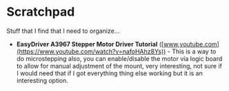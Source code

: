 # Scratchpad

Stuff that I find that I need to organize...

* **EasyDriver A3967 Stepper Motor Driver Tutorial** ([www.youtube.com](https://www.youtube.com/watch?v=nafoHAhz8Ys)) - This is a way to do microstepping also, you can enable/disable the motor via logic board to allow for manual adjustment of the mount, very interesting, not sure if I would need that if I got everything thing else working but it is an interesting option.
